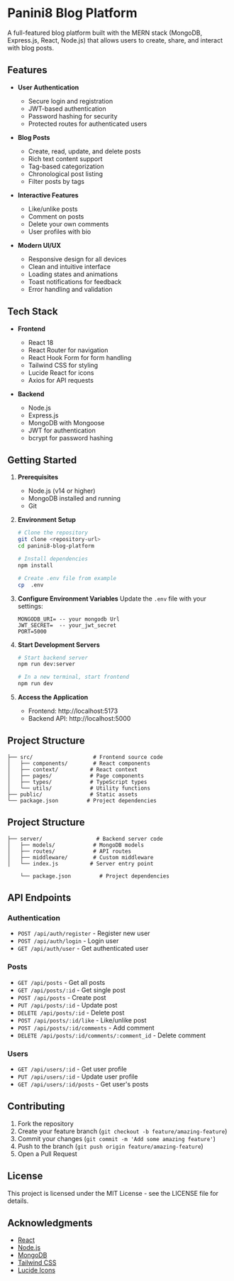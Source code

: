 # Panini8 Blog Platform

A full-featured blog platform built with the MERN stack (MongoDB, Express.js, React, Node.js) that allows users to create, share, and interact with blog posts.

## Features

- **User Authentication**

  - Secure login and registration
  - JWT-based authentication
  - Password hashing for security
  - Protected routes for authenticated users

- **Blog Posts**

  - Create, read, update, and delete posts
  - Rich text content support
  - Tag-based categorization
  - Chronological post listing
  - Filter posts by tags

- **Interactive Features**

  - Like/unlike posts
  - Comment on posts
  - Delete your own comments
  - User profiles with bio

- **Modern UI/UX**
  - Responsive design for all devices
  - Clean and intuitive interface
  - Loading states and animations
  - Toast notifications for feedback
  - Error handling and validation

## Tech Stack

- **Frontend**

  - React 18
  - React Router for navigation
  - React Hook Form for form handling
  - Tailwind CSS for styling
  - Lucide React for icons
  - Axios for API requests

- **Backend**
  - Node.js
  - Express.js
  - MongoDB with Mongoose
  - JWT for authentication
  - bcrypt for password hashing

## Getting Started

1. **Prerequisites**

   - Node.js (v14 or higher)
   - MongoDB installed and running
   - Git

2. **Environment Setup**

   ```bash
   # Clone the repository
   git clone <repository-url>
   cd panini8-blog-platform

   # Install dependencies
   npm install

   # Create .env file from example
   cp  .env
   ```

3. **Configure Environment Variables**
   Update the `.env` file with your settings:

   ```
   MONGODB_URI= -- your mongodb Url
   JWT_SECRET=  -- your_jwt_secret
   PORT=5000
   ```

4. **Start Development Servers**

   ```bash
   # Start backend server
   npm run dev:server

   # In a new terminal, start frontend
   npm run dev
   ```

5. **Access the Application**
   - Frontend: http://localhost:5173
   - Backend API: http://localhost:5000

## Project Structure

```
├── src/                   # Frontend source code
│   ├── components/        # React components
│   ├── context/          # React context
│   ├── pages/            # Page components
│   ├── types/            # TypeScript types
│   └── utils/            # Utility functions
├── public/               # Static assets
└── package.json         # Project dependencies
```

## Project Structure

```
├── server/                 # Backend server code
│   ├── models/            # MongoDB models
│   ├── routes/            # API routes
│   ├── middleware/        # Custom middleware
│   └── index.js          # Server entry point

    └── package.json         # Project dependencies

```

## API Endpoints

### Authentication

- `POST /api/auth/register` - Register new user
- `POST /api/auth/login` - Login user
- `GET /api/auth/user` - Get authenticated user

### Posts

- `GET /api/posts` - Get all posts
- `GET /api/posts/:id` - Get single post
- `POST /api/posts` - Create post
- `PUT /api/posts/:id` - Update post
- `DELETE /api/posts/:id` - Delete post
- `POST /api/posts/:id/like` - Like/unlike post
- `POST /api/posts/:id/comments` - Add comment
- `DELETE /api/posts/:id/comments/:comment_id` - Delete comment

### Users

- `GET /api/users/:id` - Get user profile
- `PUT /api/users/:id` - Update user profile
- `GET /api/users/:id/posts` - Get user's posts

## Contributing

1. Fork the repository
2. Create your feature branch (`git checkout -b feature/amazing-feature`)
3. Commit your changes (`git commit -m 'Add some amazing feature'`)
4. Push to the branch (`git push origin feature/amazing-feature`)
5. Open a Pull Request

## License

This project is licensed under the MIT License - see the LICENSE file for details.

## Acknowledgments

- [React](https://reactjs.org/)
- [Node.js](https://nodejs.org/)
- [MongoDB](https://www.mongodb.com/)
- [Tailwind CSS](https://tailwindcss.com/)
- [Lucide Icons](https://lucide.dev/)
